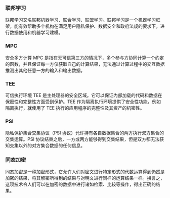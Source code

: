 ### 联邦学习
联邦学习又名联邦机器学习、联合学习、联盟学习。联邦学习是一个机器学习框架，能有效帮助多个机构在满足用户隐私保护、数据安全和政府法规的要求下，进行数据使用和机器学习建模。

### MPC
安全多方计算 MPC 是指在无可信第三方的情况下，多个参与方协同计算一个约定的函数，并且保证每一方仅获取自己的计算结果，无法通过计算过程中的交互数据推测出其他任意一方的输入和输出数据。

### TEE
可信执行环境 TEE 是主处理器的安全区域。它可以保证內部加载的代码和数据在保密性和完整性方面受到保护。TEE 作为隔离执行环境提供了安全性功能，例如隔离执行，就使用了 TEE 执行的应用程序的完整性及其资产的机密性。

### PSI
隐私保护集合交集协议（PSI 协议）允许持有各自数据集合的两方执行双方集合的交集运算。PSI 协议结束之后，一方或两方能够得到交集结果，但是双方都无法获知交集以外的对方集合数据的任何信息。

### 同态加密
同态加密是一种加密形式，它允许人们对密文进行特定形式的代数运算得到仍然是加密的结果，将其解密所得到的结果与对明文进行同样的运算结果一样。换言之，这项技术令人们可以在加密的数据中进行诸如检索、比较等操作，得出正确的结果。
